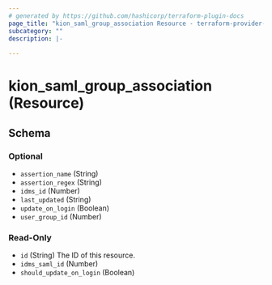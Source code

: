 ```yaml
---
# generated by https://github.com/hashicorp/terraform-plugin-docs
page_title: "kion_saml_group_association Resource - terraform-provider-kion"
subcategory: ""
description: |-
  
---
```


# kion_saml_group_association (Resource)





<!-- schema generated by tfplugindocs -->
## Schema

### Optional

- `assertion_name` (String)
- `assertion_regex` (String)
- `idms_id` (Number)
- `last_updated` (String)
- `update_on_login` (Boolean)
- `user_group_id` (Number)

### Read-Only

- `id` (String) The ID of this resource.
- `idms_saml_id` (Number)
- `should_update_on_login` (Boolean)
